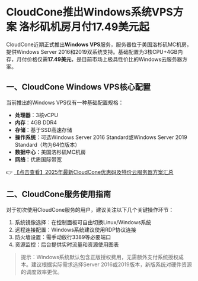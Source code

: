 # CloudCone推出Windows系统VPS方案 洛杉矶机房月付17.49美元起

CloudCone近期正式推出**Windows VPS**服务，服务器位于美国洛杉矶MC机房，提供Windows Server 2016和2019双系统支持。基础配置为3核CPU+4GB内存，月付价格仅需**17.49美元**，是目前市场上极具性价比的Windows云服务器方案。

## 一、CloudCone Windows VPS核心配置

当前推出的Windows VPS仅有一种基础配置规格：
- **处理器**：3核vCPU
- **内存**：4GB DDR4
- **存储**：基于SSD高速存储
- **操作系统**：可选Windows Server 2016 Standard或Windows Server 2019 Standard（均为64位版本）
- **数据中心**：美国洛杉矶MC机房
- **网络**：优质国际带宽

👉 [【点击查看】2025年最新CloudCone优惠码及特价云服务器方案汇总](https://bit.ly/Cloudcone)

## 二、CloudCone服务使用指南

对于初次使用CloudCone服务的用户，建议关注以下几个关键操作环节：
1. 系统镜像选择：在控制面板可自由切换Linux/Windows系统
2. 远程连接配置：Windows系统建议使用RDP协议连接
3. 防火墙设置：需手动放行3389等必要端口
4. 资源监控：后台提供实时流量和资源使用图表

> 提示：Windows系统默认包含正版授权费用，无需额外支付系统授权成本。建议根据实际需求选择Server 2016或2019版本，新版系统对硬件资源的调度效率更优。
